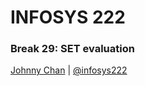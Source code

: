# <i class="fa fa-database"></i> INFOSYS 222
### Break 29: SET evaluation
<i class="fa fa-copyright"></i> [Johnny Chan](mailto:jh.chan@auckland.ac.nz) | <i class="fa fa-twitter"></i> [@infosys222](http://twitter.com/infosys222)
